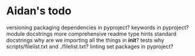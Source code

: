 # Aidan's todo

versioning
packaging
dependencies in pyproject?
keywords in pyproject?
module docstrings
more comprehensive readme
type hints
standard docstrings
why are we importing all the things in __init__?
tests
why scripts/filelist.txt and ./filelist.txt?
linting
set packages in pyproject?